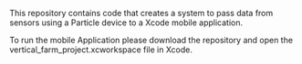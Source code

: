 This repository contains code that creates a system to pass data from sensors using a Particle device to a Xcode mobile application.

To run the mobile Application please download the repository and open the vertical_farm_project.xcworkspace file in Xcode.
